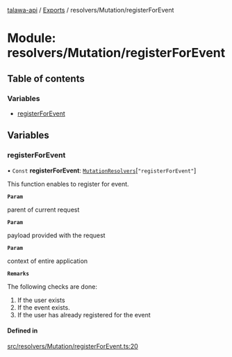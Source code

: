[talawa-api](../README.md) / [Exports](../modules.md) / resolvers/Mutation/registerForEvent

# Module: resolvers/Mutation/registerForEvent

## Table of contents

### Variables

- [registerForEvent](resolvers_Mutation_registerForEvent.md#registerforevent)

## Variables

### registerForEvent

• `Const` **registerForEvent**: [`MutationResolvers`](types_generatedGraphQLTypes.md#mutationresolvers)[``"registerForEvent"``]

This function enables to register for event.

**`Param`**

parent of current request

**`Param`**

payload provided with the request

**`Param`**

context of entire application

**`Remarks`**

The following checks are done:
1. If the user exists
2. If the event exists.
2. If the user has already registered for the event

#### Defined in

[src/resolvers/Mutation/registerForEvent.ts:20](https://github.com/Nitya-Pasrija/talawa-api/blob/faae1c9/src/resolvers/Mutation/registerForEvent.ts#L20)

